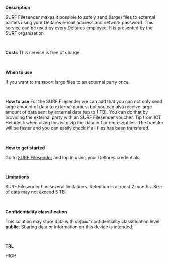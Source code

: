 **Description**

SURF Filesender makes it possible to safely send (large) files to external parties using your Deltares e-mail address and network password. This service can be used by every Deltares employee. It is presented by the SURF organisation.

&nbsp;

**Costs**
This service is free of charge.

&nbsp;

**When to use**

If you want to transport large files to an external party once.

&nbsp;

**How to use**
For the SURF Filesender we can add that you can not only send large amount of data to external parties, but you can also receive large amount of data sent by external data (up to 1 TB). You can do that by providing the external party with an SURF Filesender voucher. Tip from ICT Helpdesk when using this is to zip the data in 1 or more zipfiles. The transfer will be faster and you can easily check if all files has been transfered.

&nbsp;

**How to get started**

Go to [SURF Filesender](https://www.surf.nl/diensten/surffilesender) and log in using your Deltares credentials.

&nbsp;

**Limitations**

SURF Filesender has several limitations. Retention is at most 2 months. Size of data may not exceed 5 TB.

&nbsp;

**Confidentiality classification**

This solution may store data with _default_ confidentiality classification level: __public__. Sharing data or information on this device is intended.

&nbsp;

**TRL**

HIGH
